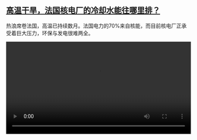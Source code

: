 <!--1660747629000-->
[高温干旱，法国核电厂的冷却水能往哪里排？](https://www.dw.com/zh/%E9%AB%98%E6%B8%A9%E5%B9%B2%E6%97%B1%EF%BC%8C%E6%B3%95%E5%9B%BD%E6%A0%B8%E7%94%B5%E5%8E%82%E7%9A%84%E5%86%B7%E5%8D%B4%E6%B0%B4%E8%83%BD%E5%BE%80%E5%93%AA%E9%87%8C%E6%8E%92%EF%BC%9F/a-62839436)
------

<p>热浪席卷法国，高温已持续数月。法国电力的70%来自核能，而目前核电厂正承受着巨大压力，环保与发电很难两全。</small></p><video src="https://tvdownloaddw-a.akamaihd.net/dwtv_video/flv/vdt_zh/2022/bchi220817_001_nuclear_01r_AVC_1280x720.mp4" controls style="width:100%"></video>
